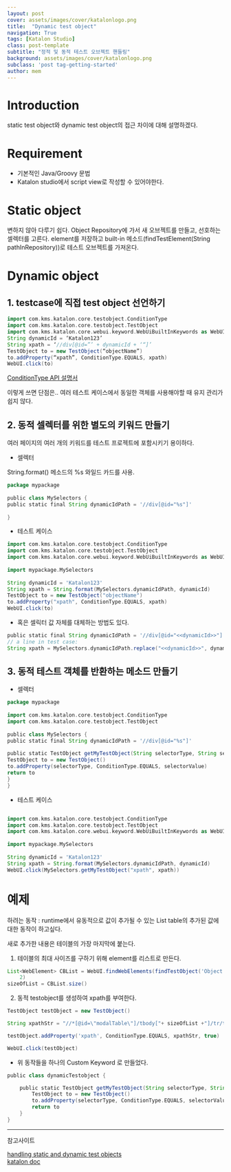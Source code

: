 ```yaml
---
layout: post
cover: assets/images/cover/katalonlogo.png 
title:  "Dynamic test object"
navigation: True
tags: [Katalon Studio]
class: post-template
subtitle: "정적 및 동적 테스트 오브젝트 핸들링"
background: assets/images/cover/katalonlogo.png 
subclass: 'post tag-getting-started'
author: mem
---
```


# Introduction
static test object와 dynamic test object의 접근 차이에 대해 설명하겠다.

# Requirement
* 기본적인 Java/Groovy 문법
* Katalon studio에서 script view로 작성할 수 있어야한다.

# Static object
변하지 않아 다루기 쉽다.
Object Repository에 가서 새 오브젝트를 만들고, 선호하는 셀렉터를 고른다. element를 저장하고 built-in 메소드(findTestElement(String pathInRepository))로 테스트 오브젝트를 가져온다.

# Dynamic object

## 1. testcase에 직접 test object 선언하기

```groovy
import com.kms.katalon.core.testobject.ConditionType
import com.kms.katalon.core.testobject.TestObject
import com.kms.katalon.core.webui.keyword.WebUiBuiltInKeywords as WebUI
String dynamicId = ‘Katalon123’
String xpath = ‘//div[@id=”’ + dynamicId + ‘“]’
TestObject to = new TestObject(“objectName”)
to.addProperty(“xpath”, ConditionType.EQUALS, xpath)
WebUI.click(to)
```

[ConditionType API 설명서](https://api-docs.katalon.com/com/kms/katalon/core/testobject/ConditionType.html)

이렇게 쓰면 단점은.. 여러 테스트 케이스에서 동일한 객체를 사용해야할 때 유지 관리가 쉽지 않다.


## 2. 동적 셀렉터를 위한 별도의 키워드 만들기

여러 페이지의 여러 개의 키워드를 테스트 프로젝트에 포함시키기 용이하다.

* 셀렉터

 String.format() 메소드의 %s 와일드 카드를 사용.

```groovy
package mypackage
 
public class MySelectors {
public static final String dynamicIdPath = '//div[@id="%s"]'
 
}
```

* 테스트 케이스

```groovy
import com.kms.katalon.core.testobject.ConditionType
import com.kms.katalon.core.testobject.TestObject
import com.kms.katalon.core.webui.keyword.WebUiBuiltInKeywords as WebUI
 
import mypackage.MySelectors
 
String dynamicId = 'Katalon123'
String xpath = String.format(MySelectors.dynamicIdPath, dynamicId)
TestObject to = new TestObject("objectName")
to.addProperty("xpath", ConditionType.EQUALS, xpath)
WebUI.click(to)
```

* 혹은 셀릭터 값 자체를 대체하는 방법도 있다.

```groovy
public static final String dynamicIdPath = '//div[@id="<<dynamicId>>"]'
// a line in test case:
String xpath = MySelectors.dynamicIdPath.replace("<<dynamicId>>", dynamicId)
```


## 3. 동적 테스트 객체를 반환하는 메소드 만들기


* 셀렉터

```groovy
package mypackage
 
import com.kms.katalon.core.testobject.ConditionType
import com.kms.katalon.core.testobject.TestObject
 
public class MySelectors {
public static final String dynamicIdPath = '//div[@id="%s"]'
 
public static TestObject getMyTestObject(String selectorType, String selectorValue) {
TestObject to = new TestObject()
to.addProperty(selectorType, ConditionType.EQUALS, selectorValue)
return to
}
}
```

* 테스트 케이스

```groovy

import com.kms.katalon.core.testobject.ConditionType
import com.kms.katalon.core.testobject.TestObject
import com.kms.katalon.core.webui.keyword.WebUiBuiltInKeywords as WebUI
 
import mypackage.MySelectors
 
String dynamicId = 'Katalon123'
String xpath = String.format(MySelectors.dynamicIdPath, dynamicId)
WebUI.click(MySelectors.getMyTestObject("xpath", xpath))
```


# 예제

하려는 동작 : runtime에서 유동적으로 값이 추가될 수 있는 List table의 추가된 값에 대한 동작이 하고싶다.

새로 추가한 내용은 테이블의 가장 마지막에 붙는다.

1. 테이블의 최대 사이즈를 구하기 위해 element를 리스트로 만든다.

```groovy
List<WebElement> CBList = WebUI.findWebElements(findTestObject('Object Repository/Page_Admin_RecruitNotice_CodeManage/checkbox_list_all'), 
    2)
sizeOfList = CBList.size()
```

2. 동적 testobject를 생성하여 xpath를 부여한다.

```groovy
TestObject testObject = new TestObject()

String xpathStr = "//*[@id=\"modalTable\"]/tbody["+ sizeOfList +"]/tr/td[1]/label/input"

testObject.addProperty('xpath', ConditionType.EQUALS, xpathStr, true)

WebUI.click(testObject)
```

* 위 동작들을 하나의 Custom Keyword 로 만들었다.

```groovy
public class dynamicTestobject {

	public static TestObject getMyTestObject(String selectorType, String selectorValue) {
		TestObject to = new TestObject()
		to.addProperty(selectorType, ConditionType.EQUALS, selectorValue)
		return to
	}
}
```


---

참고사이트

[handling static and dynamic test objects](https://medium.com/katalon-studio/handling-static-and-dynamic-test-objects-f49d04667e9d) <br>
[katalon doc](https://docs.katalon.com/katalon-studio/tutorials/handling_static_dynamic_test_objects.html#introduction)